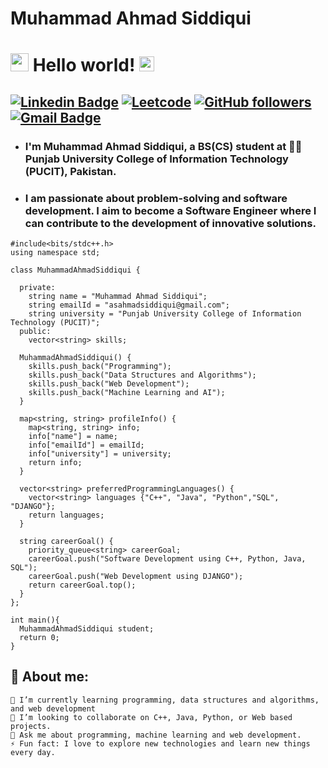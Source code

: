 # Muhammad Ahmad Siddiqui
# <img src="https://github.com/TheDudeThatCode/TheDudeThatCode/blob/master/Assets/Hi.gif" width="29px"> Hello world!&nbsp;<img src="https://github.com/TheDudeThatCode/TheDudeThatCode/blob/master/Assets/Earth.gif" width="24px">

[![Linkedin Badge](https://img.shields.io/badge/-MuhammadAhmadSiddiqui-blue?style=flat-square&logo=Linkedin&logoColor=white&link=https://www.linkedin.com/in/muhammadahmadsiddiqui/)](https://www.linkedin.com/in/muhammadahmadsiddiqui/) 
[![Leetcode](https://img.shields.io/badge/-blackStallion-blue?style=flat-square&logo=Leetcode&logoColor=white&link=https://leetcode.com/blackStallion/)](https://leetcode.com/blackStallion/)
[![GitHub followers](https://img.shields.io/github/followers/muhammadahmadsiddiqui?label=Follow&style=social)](https://github.com/muhammadahmadsiddiqui)
[![Gmail Badge](https://img.shields.io/badge/-asahmadsiddiqui-c14438?style=flat-square&logo=Gmail&logoColor=white&link=mailto:asahmadsiddiqui@gmail.com)](mailto:asahmadsiddiqui@gmail.com)
---

- ### I'm Muhammad Ahmad Siddiqui, a BS(CS) student at 👨‍💻 Punjab University College of Information Technology (PUCIT), Pakistan.
- ### I am passionate about problem-solving and software development. I aim to become a Software Engineer where I can contribute to the development of innovative solutions.

```
#include<bits/stdc++.h>
using namespace std;

class MuhammadAhmadSiddiqui {

  private: 
    string name = "Muhammad Ahmad Siddiqui";
    string emailId = "asahmadsiddiqui@gmail.com";
    string university = "Punjab University College of Information Technology (PUCIT)";
  public:  
    vector<string> skills;

  MuhammadAhmadSiddiqui() {
    skills.push_back("Programming");
    skills.push_back("Data Structures and Algorithms");
    skills.push_back("Web Development");
    skills.push_back("Machine Learning and AI");    
  }

  map<string, string> profileInfo() {
    map<string, string> info;
    info["name"] = name;
    info["emailId"] = emailId;
    info["university"] = university;
    return info;
  }

  vector<string> preferredProgrammingLanguages() {
    vector<string> languages {"C++", "Java", "Python","SQL", "DJANGO"};
    return languages;
  }

  string careerGoal() {
    priority_queue<string> careerGoal;
    careerGoal.push("Software Development using C++, Python, Java, SQL");
    careerGoal.push("Web Development using DJANGO");
    return careerGoal.top();
  }
}; 

int main(){
  MuhammadAhmadSiddiqui student;
  return 0;
}
```

## 🧐 About me:

    🌱 I’m currently learning programming, data structures and algorithms, and web development
    👯 I’m looking to collaborate on C++, Java, Python, or Web based projects.
    💬 Ask me about programming, machine learning and web development.
    ⚡ Fun fact: I love to explore new technologies and learn new things every day.  
 

